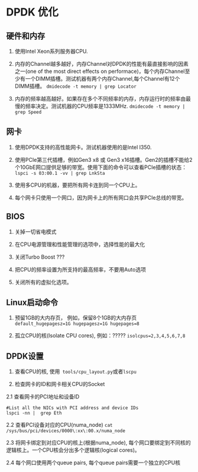 # DPDK 优化

## 硬件和内存
1. 使用Intel Xeon系列服务器CPU.


2. 内存的Channel越多越好，内存Channel对DPDK的性能有最直接影响的因素之一(one of the most direct effects on performace)，每个内存Channel至少有一个DIMM插槽。测试机器有两个内存Channel,每个Channel有12个DIMM插槽。
``` dmidecode -t memory | grep Locator ```

3. 内存的频率越高越好。如果存在多个不同频率的内存，内存运行时的频率由最慢的频率决定。测试机器的CPU频率是1333MHz.
``` dmidecode -t memory | grep Speed ```

## 网卡

1. 使用DPDK支持的高性能网卡。测试机器使用的是Intel I350.

2. 使用PCIe第三代插槽，例如Gen3 x8 或 Gen3 x16插槽。Gen2的插槽不能给2个10GbE网口提供足够的带宽。使用下面的命令可以查看PCIe插槽的状态：
``` lspci -s 03:00.1 -vv | grep LnkSta ```

3. 使用多CPU的机器，要把所有网卡连到同一个CPU上。

4. 每个网卡只使用一个网口，因为网卡上的所有网口会共享PCIe总线的带宽。

## BIOS

1. 关掉一切省电模式

2. 在CPU电源管理和性能管理的选项中，选择性能的最大化

3. 关闭Turbo Boost ???

4. 把CPU的频率设置为所支持的最高频率，不要用Auto选项

5. 关闭所有的虚拟化选项。

## Linux启动命令

1. 预留1GB的大内存页， 例如，保留8个1GB的大内存页
``` default_hugepagesz=1G hugepagesz=1G hugepages=8 ```

2. 孤立CPU的核(Isolate CPU cores), 例如：?????
``` isolcpus=2,3,4,5,6,7,8 ```

## DPDK设置

1. 查看CPU的核, 使用``` tools/cpu_layout.py```或者```lscpu```

2. 检查网卡的ID和网卡相关CPU的Socket

2.1 查看网卡的PCI地址和设备ID
```
#List all the NICs with PCI address and device IDs
lspci -nn |  grep Eth
```

2.2 查看PCI设备对应的CPU(numa_node)
``` cat /sys/bus/pci/devices/0000\:xx\:00.x/numa_node ```

2.3 将网卡绑定到对应CPU的核上(根据numa_node), 每个网口要绑定到不同核的逻辑核上。一个CPU核会分出多个逻辑核(logical cores)。

2.4 每个网口使用两个queue pairs, 每个queue pairs需要一个独立的CPU核
